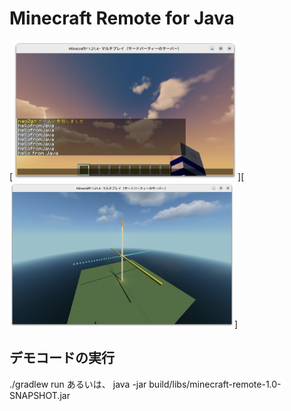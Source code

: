 # Minecraft Remote for Java

[<img src="./images/hello.png" width="360">][<img src="./images/flat.png" width="360">]


## デモコードの実行

./gradlew run
あるいは、
java -jar build/libs/minecraft-remote-1.0-SNAPSHOT.jar
